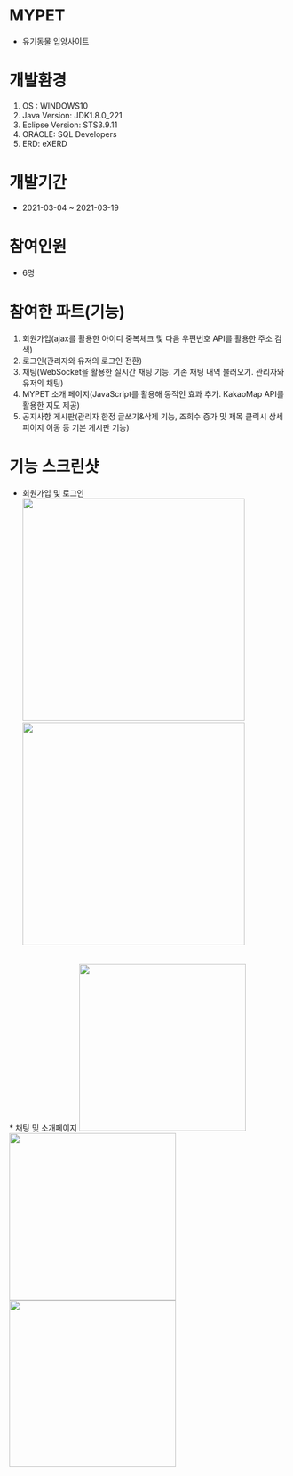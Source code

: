 # MYPET

* 유기동물 입양사이트

# 개발환경

1. OS : WINDOWS10
2. Java Version: JDK1.8.0_221
3. Eclipse Version: STS3.9.11
4. ORACLE: SQL Developers
5. ERD: eXERD

# 개발기간

* 2021-03-04 ~ 2021-03-19

# 참여인원
* 6명

# 참여한 파트(기능)

1. 회원가입(ajax를 활용한 아이디 중복체크 및 다음 우편번호 API를 활용한 주소 검색)
2. 로그인(관리자와 유저의 로그인 전환)
3. 채팅(WebSocket을 활용한 실시간 채팅 기능. 기존 채팅 내역 불러오기. 관리자와 유저의 채팅)
4. MYPET 소개 페이지(JavaScript를 활용해 동적인 효과 추가. KakaoMap API를 활용한 지도 제공)
5. 공지사항 게시판(관리자 한정 글쓰기&삭제 기능, 조회수 증가 및 제목 클릭시 상세피이지 이동 등 기본 게시판 기능)


# 기능 스크린샷
* 회원가입 및 로그인
<img src="https://user-images.githubusercontent.com/77381499/113775659-087f0d00-9764-11eb-85cb-9dfc2f59dcc5.png"  width="400"> <img src="https://user-images.githubusercontent.com/77381499/113775668-09b03a00-9764-11eb-9ec6-8b47961e974f.png"  width="400">
<br>
* 채팅 및 소개페이지
<img src="https://user-images.githubusercontent.com/77381499/113775793-2c425300-9764-11eb-8662-95b83d0aa779.png"  width="300"> <img src="https://user-images.githubusercontent.com/77381499/113775770-277d9f00-9764-11eb-8312-6efdf1456b6b.png"  width="300"> <img src="https://user-images.githubusercontent.com/77381499/113775777-28aecc00-9764-11eb-829b-7c7f59a8ad7b.png"  width="300">

